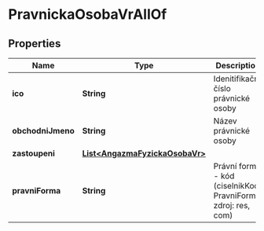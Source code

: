 

# PravnickaOsobaVrAllOf


## Properties

| Name | Type | Description | Notes |
|------------ | ------------- | ------------- | -------------|
|**ico** | **String** | Idenitifikační číslo právnické osoby |  [optional] |
|**obchodniJmeno** | **String** | Název právnické osoby |  [optional] |
|**zastoupeni** | [**List&lt;AngazmaFyzickaOsobaVr&gt;**](AngazmaFyzickaOsobaVr.md) |  |  [optional] |
|**pravniForma** | **String** | Právní forma - kód (ciselnikKod: PravniForma, zdroj: res, com) |  [optional] |



